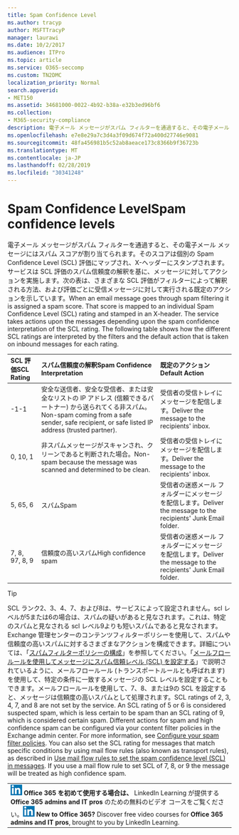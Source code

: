 ```yaml
---
title: Spam Confidence Level
ms.author: tracyp
author: MSFTTracyP
manager: laurawi
ms.date: 10/2/2017
ms.audience: ITPro
ms.topic: article
ms.service: O365-seccomp
ms.custom: TN2DMC
localization_priority: Normal
search.appverid:
- MET150
ms.assetid: 34681000-0022-4b92-b38a-e32b3ed96bf6
ms.collection:
- M365-security-compliance
description: 電子メール メッセージがスパム フィルターを通過すると、その電子メール メッセージにはスパム スコアが割り当てられます。そのスコアは個別の Spam Confidence Level (SCL) 評価にマップされ、X-ヘッダーにスタンプされます。サービスは SCL 評価のスパム信頼度の解釈を基に、メッセージに対してアクションを実施します。次の表は、さまざまな SCL 評価がフィルターによって解釈される方法、および評価ごとに受信メッセージに対して実行される既定のアクションを示しています。
ms.openlocfilehash: e7e8e29a7c3d4a3f09d674f72a400d27746e9081
ms.sourcegitcommit: 48fa456981b5c52ab8aeace173c8366b9f36723b
ms.translationtype: MT
ms.contentlocale: ja-JP
ms.lasthandoff: 02/28/2019
ms.locfileid: "30341248"
---
```

# <a name="spam-confidence-levels"></a><span data-ttu-id="71bdb-106">Spam Confidence Level</span><span class="sxs-lookup"><span data-stu-id="71bdb-106">Spam confidence levels</span></span>

<span data-ttu-id="71bdb-p102">電子メール メッセージがスパム フィルターを通過すると、その電子メール メッセージにはスパム スコアが割り当てられます。そのスコアは個別の Spam Confidence Level (SCL) 評価にマップされ、X-ヘッダーにスタンプされます。サービスは SCL 評価のスパム信頼度の解釈を基に、メッセージに対してアクションを実施します。次の表は、さまざまな SCL 評価がフィルターによって解釈される方法、および評価ごとに受信メッセージに対して実行される既定のアクションを示しています。</span><span class="sxs-lookup"><span data-stu-id="71bdb-p102">When an email message goes through spam filtering it is assigned a spam score. That score is mapped to an individual Spam Confidence Level (SCL) rating and stamped in an X-header. The service takes actions upon the messages depending upon the spam confidence interpretation of the SCL rating. The following table shows how the different SCL ratings are interpreted by the filters and the default action that is taken on inbound messages for each rating.</span></span>
  
|<span data-ttu-id="71bdb-111">**SCL 評価**</span><span class="sxs-lookup"><span data-stu-id="71bdb-111">**SCL Rating**</span></span>|<span data-ttu-id="71bdb-112">**スパム信頼度の解釈**</span><span class="sxs-lookup"><span data-stu-id="71bdb-112">**Spam Confidence Interpretation**</span></span>|<span data-ttu-id="71bdb-113">**既定のアクション**</span><span class="sxs-lookup"><span data-stu-id="71bdb-113">**Default Action**</span></span>|
|:-----|:-----|:-----|
|<span data-ttu-id="71bdb-114">-1</span><span class="sxs-lookup"><span data-stu-id="71bdb-114">-1</span></span>|<span data-ttu-id="71bdb-115">安全な送信者、安全な受信者、または安全なリストの IP アドレス (信頼できるパートナー) から送られてくる非スパム。</span><span class="sxs-lookup"><span data-stu-id="71bdb-115">Non-spam coming from a safe sender, safe recipient, or safe listed IP address (trusted partner).</span></span>|<span data-ttu-id="71bdb-116">受信者の受信トレイにメッセージを配信します。</span><span class="sxs-lookup"><span data-stu-id="71bdb-116">Deliver the message to the recipients' inbox.</span></span>|
|<span data-ttu-id="71bdb-117">0, 1</span><span class="sxs-lookup"><span data-stu-id="71bdb-117">0, 1</span></span>|<span data-ttu-id="71bdb-118">非スパムメッセージがスキャンされ、クリーンであると判断された場合。</span><span class="sxs-lookup"><span data-stu-id="71bdb-118">Non-spam because the message was scanned and determined to be clean.</span></span>|<span data-ttu-id="71bdb-119">受信者の受信トレイにメッセージを配信します。</span><span class="sxs-lookup"><span data-stu-id="71bdb-119">Deliver the message to the recipients' inbox.</span></span>|
|<span data-ttu-id="71bdb-120">5, 6</span><span class="sxs-lookup"><span data-stu-id="71bdb-120">5, 6</span></span>|<span data-ttu-id="71bdb-121">スパム</span><span class="sxs-lookup"><span data-stu-id="71bdb-121">Spam</span></span>|<span data-ttu-id="71bdb-122">受信者の迷惑メール フォルダーにメッセージを配信します。</span><span class="sxs-lookup"><span data-stu-id="71bdb-122">Deliver the message to the recipients' Junk Email folder.</span></span>|
|<span data-ttu-id="71bdb-123">7, 8, 9</span><span class="sxs-lookup"><span data-stu-id="71bdb-123">7, 8, 9</span></span>|<span data-ttu-id="71bdb-124">信頼度の高いスパム</span><span class="sxs-lookup"><span data-stu-id="71bdb-124">High confidence spam</span></span>|<span data-ttu-id="71bdb-125">受信者の迷惑メール フォルダーにメッセージを配信します。</span><span class="sxs-lookup"><span data-stu-id="71bdb-125">Deliver the message to the recipients' Junk Email folder.</span></span>|
   
> [!TIP]
> <span data-ttu-id="71bdb-p103">SCL ランク2、3、4、7、および8は、サービスによって設定されません。scl レベルが5または6の場合は、スパムの疑いがあると見なされます。これは、特定のスパムと見なされる scl レベル9よりも短いスパムであると見なされます。Exchange 管理センターのコンテンツフィルターポリシーを使用して、スパムや信頼度の高いスパムに対するさまざまなアクションを構成できます。詳細については、「[スパムフィルターポリシーの構成](configure-your-spam-filter-policies.md)」を参照してください。「[メールフロールールを使用してメッセージにスパム信頼レベル (SCL) を設定する](use-mail-flow-rules-to-set-the-spam-confidence-level-scl-in-messages.md)」で説明されているように、メールフロールール (トランスポートルールとも呼ばれます) を使用して、特定の条件に一致するメッセージの SCL レベルを設定することもできます。メールフロールールを使用して、7、8、または9の SCL を設定すると、メッセージは信頼度の高いスパムとして処理されます。</span><span class="sxs-lookup"><span data-stu-id="71bdb-p103">SCL ratings of 2, 3, 4, 7, and 8 are not set by the service. An SCL rating of 5 or 6 is considered suspected spam, which is less certain to be spam than an SCL rating of 9, which is considered certain spam. Different actions for spam and high confidence spam can be configured via your content filter policies in the Exchange admin center. For more information, see [Configure your spam filter policies](configure-your-spam-filter-policies.md). You can also set the SCL rating for messages that match specific conditions by using mail flow rules (also known as transport rules), as described in [Use mail flow rules to set the spam confidence level (SCL) in messages](use-mail-flow-rules-to-set-the-spam-confidence-level-scl-in-messages.md). If you use a mail flow rule to set SCL of 7, 8, or 9 the message will be treated as high confidence spam.</span></span> 
  
||
|:-----|
|<span data-ttu-id="71bdb-p104">![LinkedIn Learning の小さいアイコン](media/eac8a413-9498-4220-8544-1e37d1aaea13.png) **Office 365 を初めて使用する場合は、**         LinkedIn Learning が提供する **Office 365 admins and IT pros** のための無料のビデオ コースをご覧ください。</span><span class="sxs-lookup"><span data-stu-id="71bdb-p104">![The short icon for LinkedIn Learning](media/eac8a413-9498-4220-8544-1e37d1aaea13.png) **New to Office 365?**         Discover free video courses for **Office 365 admins and IT pros**, brought to you by LinkedIn Learning.</span></span>|
   

